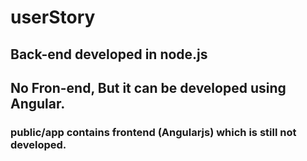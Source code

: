 # userStory


## Back-end developed in node.js

## No Fron-end, But it can be developed using Angular.

### public/app contains frontend (Angularjs) which is still not developed.
